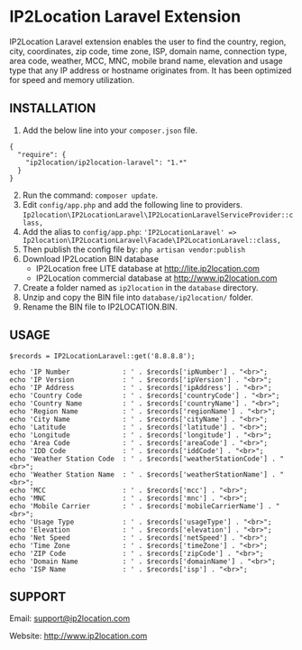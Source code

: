 # IP2Location Laravel Extension

IP2Location Laravel extension enables the user to find the country, region, city, coordinates, zip code, time zone, ISP, domain name, connection type, area code, weather, MCC, MNC, mobile brand name, elevation and usage type that any IP address or hostname originates from. It has been optimized for speed and memory utilization.


## INSTALLATION

1. Add the below line into your `composer.json` file.

```
{
  "require": {
    "ip2location/ip2location-laravel": "1.*"
  }
}
```

2. Run the command: `composer update`.
3. Edit `config/app.php` and add the following line to providers.
`Ip2location\IP2LocationLaravel\IP2LocationLaravelServiceProvider::class,`
4. Add the alias to `config/app.php`:
`'IP2LocationLaravel' => Ip2location\IP2LocationLaravel\Facade\IP2LocationLaravel::class,`
5. Then publish the config file by:
`php artisan vendor:publish`
6. Download IP2Location BIN database
    - IP2Location free LITE database at http://lite.ip2location.com
    - IP2Location commercial database at http://www.ip2location.com
7. Create a folder named as `ip2location` in the `database` directory.
8. Unzip and copy the BIN file into `database/ip2location/` folder. 
9. Rename the BIN file to IP2LOCATION.BIN.


## USAGE

```
$records = IP2LocationLaravel::get('8.8.8.8');

echo 'IP Number             : ' . $records['ipNumber'] . "<br>";
echo 'IP Version            : ' . $records['ipVersion'] . "<br>";
echo 'IP Address            : ' . $records['ipAddress'] . "<br>";
echo 'Country Code          : ' . $records['countryCode'] . "<br>";
echo 'Country Name          : ' . $records['countryName'] . "<br>";
echo 'Region Name           : ' . $records['regionName'] . "<br>";
echo 'City Name             : ' . $records['cityName'] . "<br>";
echo 'Latitude              : ' . $records['latitude'] . "<br>";
echo 'Longitude             : ' . $records['longitude'] . "<br>";
echo 'Area Code             : ' . $records['areaCode'] . "<br>";
echo 'IDD Code              : ' . $records['iddCode'] . "<br>";
echo 'Weather Station Code  : ' . $records['weatherStationCode'] . "<br>";
echo 'Weather Station Name  : ' . $records['weatherStationName'] . "<br>";
echo 'MCC                   : ' . $records['mcc'] . "<br>";
echo 'MNC                   : ' . $records['mnc'] . "<br>";
echo 'Mobile Carrier        : ' . $records['mobileCarrierName'] . "<br>";
echo 'Usage Type            : ' . $records['usageType'] . "<br>";
echo 'Elevation             : ' . $records['elevation'] . "<br>";
echo 'Net Speed             : ' . $records['netSpeed'] . "<br>";
echo 'Time Zone             : ' . $records['timeZone'] . "<br>";
echo 'ZIP Code              : ' . $records['zipCode'] . "<br>";
echo 'Domain Name           : ' . $records['domainName'] . "<br>";
echo 'ISP Name              : ' . $records['isp'] . "<br>";
```

## SUPPORT

Email: support@ip2location.com

Website: http://www.ip2location.com